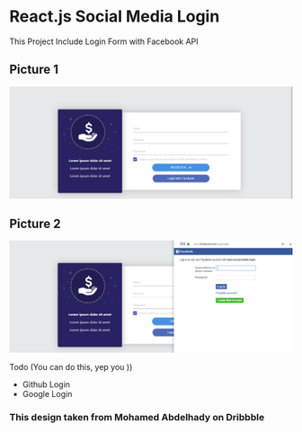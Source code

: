 
# React.js Social Media Login

This Project Include Login Form with Facebook API

## Picture 1 
![alt text](https://raw.githubusercontent.com/azizerel/React-social-media-login/master/register.PNG)

## Picture 2
![alt text](https://raw.githubusercontent.com/azizerel/React-social-media-login/master/facebook.PNG)

Todo (You can do this, yep you ))
- Github Login
- Google Login

### This design taken from Mohamed Abdelhady on Dribbble
